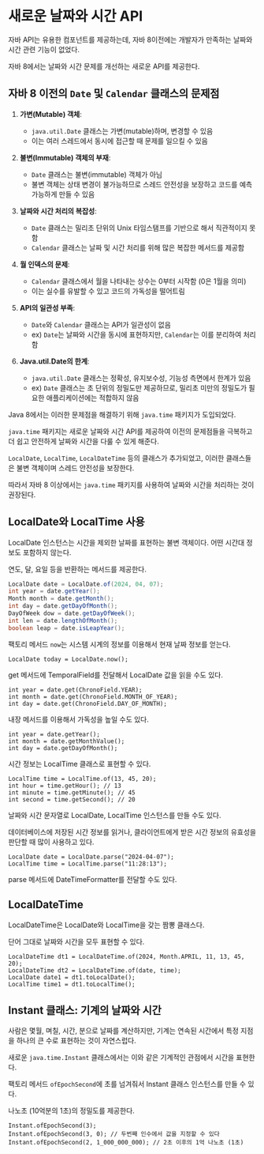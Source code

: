 # 새로운 날짜와 시간 API

자바 API는 유용한 컴포넌트를 제공하는데, 자바 8이전에는 개발자가 만족하는 날짜와 시간 관련 기능이 없었다.

자바 8에서는 날짜와 시간 문제를 개선하는 새로운 API를 제공한다.

## 자바 8 이전의 `Date` 및 `Calendar` 클래스의 문제점

1. **가변(Mutable) 객체**: 
   - `java.util.Date` 클래스는 가변(mutable)하며, 변경할 수 있음
   - 이는 여러 스레드에서 동시에 접근할 때 문제를 일으킬 수 있음

2. **불변(Immutable) 객체의 부재**: 
   - `Date` 클래스는 불변(immutable) 객체가 아님
   - 불변 객체는 상태 변경이 불가능하므로 스레드 안전성을 보장하고 코드를 예측 가능하게 만들 수 있음

3. **날짜와 시간 처리의 복잡성**: 
   - `Date` 클래스는 밀리초 단위의 Unix 타임스탬프를 기반으로 해서 직관적이지 못함
   - `Calendar` 클래스는 날짜 및 시간 처리를 위해 많은 복잡한 메서드를 제공함

4. **월 인덱스의 문제**: 
   - `Calendar` 클래스에서 월을 나타내는 상수는 0부터 시작함 (0은 1월을 의미)
   - 이는 실수를 유발할 수 있고 코드의 가독성을 떨어트림

5. **API의 일관성 부족**: 
   - `Date`와 `Calendar` 클래스는 API가 일관성이 없음
   - ex) `Date`는 날짜와 시간을 동시에 표현하지만, `Calendar`는 이를 분리하여 처리함

6. **Java.util.Date의 한계**: 
   - `java.util.Date` 클래스는 정확성, 유지보수성, 기능성 측면에서 한계가 있음
   - ex) `Date` 클래스는 초 단위의 정밀도만 제공하므로, 밀리초 미만의 정밀도가 필요한 애플리케이션에는 적합하지 않음

Java 8에서는 이러한 문제점을 해결하기 위해 `java.time` 패키지가 도입되었다.

`java.time` 패키지는 새로운 날짜와 시간 API를 제공하여 이전의 문제점들을 극복하고 더 쉽고 안전하게 날짜와 시간을 다룰 수 있게 해준다.

`LocalDate`, `LocalTime`, `LocalDateTime` 등의 클래스가 추가되었고, 이러한 클래스들은 불변 객체이며 스레드 안전성을 보장한다.

따라서 자바 8 이상에서는 `java.time` 패키지를 사용하여 날짜와 시간을 처리하는 것이 권장된다.

## LocalDate와 LocalTime 사용

LocalDate 인스턴스는 시간을 제외한 날짜를 표현하는 불변 객체이다. 어떤 시간대 정보도 포함하지 않는다.

연도, 달, 요일 등을 반환하는 메서드를 제공한다.

```java
LocalDate date = LocalDate.of(2024, 04, 07);
int year = date.getYear();
Month month = date.getMonth();
int day = date.getDayOfMonth();
DayOfWeek dow = date.getDayOfWeek();
int len = date.lengthOfMonth();
boolean leap = date.isLeapYear();
```

팩토리 메서드 `now`는 시스템 시계의 정보를 이용해서 현재 날짜 정보를 얻는다.

```
LocalDate today = LocalDate.now();
```

get 메서드에 TemporalField를 전달해서 LocalDate 값을 읽을 수도 있다.

```
int year = date.get(ChronoField.YEAR);
int month = date.get(ChronoField.MONTH_OF_YEAR);
int day = date.get(ChronoField.DAY_OF_MONTH);
```

내장 메서드를 이용해서 가독성을 높일 수도 있다.

```
int year = date.getYear();
int month = date.getMonthValue();
int day = date.getDayOfMonth();
```

시간 정보는 LocalTime 클래스로 표현할 수 있다.

```
LocalTime time = LocalTime.of(13, 45, 20);
int hour = time.getHour(); // 13
int minute = time.getMinute(); // 45
int second = time.getSecond(); // 20
```

날짜와 시간 문자열로 LocalDate, LocalTime 인스턴스를 만들 수도 있다.

데이터베이스에 저장된 시간 정보를 읽거나, 클라이언트에게 받은 시간 정보의 유효성을 판단할 때 많이  사용하고 있다.

```
LocalDate date = LocalDate.parse("2024-04-07");
LocalTime time = LocalTime.parse("11:28:13");
```

parse 메서드에 DateTimeFormatter를 전달할 수도 있다.

## LocalDateTime

LocalDateTime은 LocalDate와 LocalTime을 갖는 짬뽕 클래스다. 

단어 그대로 날짜와 시간을 모두 표현할 수 있다.

```
LocalDateTime dt1 = LocalDateTime.of(2024, Month.APRIL, 11, 13, 45, 20);
LocalDateTime dt2 = LocalDateTime.of(date, time);
LocalDate date1 = dt1.toLocalDate();
LocalTime time1 = dt1.toLocalTime();
```

## Instant 클래스: 기계의 날짜와 시간

사람은 몇월, 며칠, 시간, 분으로 날짜를 계산하지만, 기계는 연속된 시간에서 특정 지점을 하나의 큰 수로 표현하는 것이 자연스럽다.

새로운 `java.time.Instant` 클래스에서는 이와 같은 기계적인 관점에서 시간을 표현한다.

팩토리 메서드 `ofEpochSecond`에 초를 넘겨줘서 Instant 클래스 인스턴스를 만들 수 있다.

나노초 (10억분의 1초)의 정밀도를 제공한다.

```
Instant.ofEpochSecond(3);
Instant.ofEpochSecond(3, 0); // 두번째 인수에서 값을 지정할 수 있다
Instant.ofEpochSecond(2, 1_000_000_000); // 2초 이후의 1억 나노초 (1초)
```
